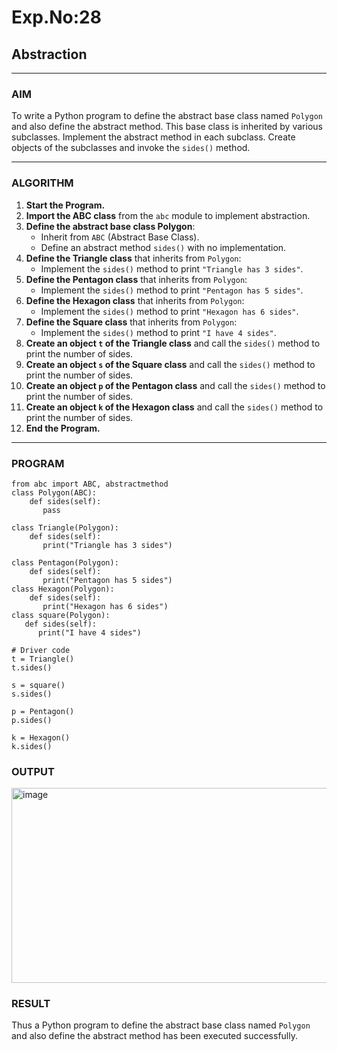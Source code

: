 # Exp.No:28  
## Abstraction

---

### AIM  
To write a Python program to define the abstract base class named `Polygon` and also define the abstract method. This base class is inherited by various subclasses. Implement the abstract method in each subclass. Create objects of the subclasses and invoke the `sides()` method.

---

### ALGORITHM

1. **Start the Program.**
2. **Import the ABC class** from the `abc` module to implement abstraction.
3. **Define the abstract base class Polygon**:
   - Inherit from `ABC` (Abstract Base Class).
   - Define an abstract method `sides()` with no implementation.
4. **Define the Triangle class** that inherits from `Polygon`:
   - Implement the `sides()` method to print `"Triangle has 3 sides"`.
5. **Define the Pentagon class** that inherits from `Polygon`:
   - Implement the `sides()` method to print `"Pentagon has 5 sides"`.
6. **Define the Hexagon class** that inherits from `Polygon`:
   - Implement the `sides()` method to print `"Hexagon has 6 sides"`.
7. **Define the Square class** that inherits from `Polygon`:
   - Implement the `sides()` method to print `"I have 4 sides"`.
8. **Create an object `t` of the Triangle class** and call the `sides()` method to print the number of sides.
9. **Create an object `s` of the Square class** and call the `sides()` method to print the number of sides.
10. **Create an object `p` of the Pentagon class** and call the `sides()` method to print the number of sides.
11. **Create an object `k` of the Hexagon class** and call the `sides()` method to print the number of sides.
12. **End the Program.**

---

### PROGRAM

```
from abc import ABC, abstractmethod  
class Polygon(ABC):   
    def sides(self):   
       pass  
  
class Triangle(Polygon):  
    def sides(self):   
       print("Triangle has 3 sides")   
  
class Pentagon(Polygon):   
    def sides(self):   
       print("Pentagon has 5 sides") 
class Hexagon(Polygon):   
    def sides(self):   
       print("Hexagon has 6 sides") 
class square(Polygon):   
   def sides(self):   
      print("I have 4 sides")   
  
# Driver code   
t = Triangle()   
t.sides()
  
s = square()   
s.sides()  
  
p = Pentagon()   
p.sides() 
  
k = Hexagon()   
k.sides()

```

### OUTPUT

<img width="542" height="312" alt="image" src="https://github.com/user-attachments/assets/68f2035c-41e0-4b99-ad7c-0d2b8833a3d7" />


### RESULT

Thus a Python program to define the abstract base class named `Polygon` and also define the abstract method has been executed successfully.
